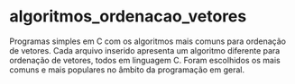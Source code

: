 # algoritmos_ordenacao_vetores
Programas simples em C com os algoritmos mais comuns para ordenação de vetores.
Cada arquivo inserido apresenta um algoritmo diferente para ordenação de vetores, todos em linguagem C.
Foram escolhidos os mais comuns e mais populares no âmbito da programação em geral.

